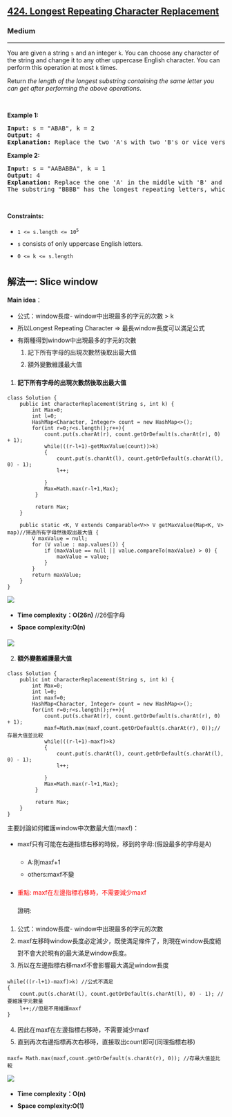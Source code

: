 <style>

ol, ul {
	line-height: 2;
}

</style>

<h2><a href="https://leetcode.com/problems/longest-repeating-character-replacement/">424. Longest Repeating Character Replacement</a></h2><h3>Medium</h3><hr><div><p>You are given a string <code>s</code> and an integer <code>k</code>. You can choose any character of the string and change it to any other uppercase English character. You can perform this operation at most <code>k</code> times.</p>

<p>Return <em>the length of the longest substring containing the same letter you can get after performing the above operations</em>.</p>

<p>&nbsp;</p>
<p><strong class="example">Example 1:</strong></p>

<pre><strong>Input:</strong> s = "ABAB", k = 2
<strong>Output:</strong> 4
<strong>Explanation:</strong> Replace the two 'A's with two 'B's or vice versa.
</pre>

<p><strong class="example">Example 2:</strong></p>

<pre><strong>Input:</strong> s = "AABABBA", k = 1
<strong>Output:</strong> 4
<strong>Explanation:</strong> Replace the one 'A' in the middle with 'B' and form "AABBBBA".
The substring "BBBB" has the longest repeating letters, which is 4.
</pre>

<p>&nbsp;</p>
<p><strong>Constraints:</strong></p>

<ul>
	<li><code>1 &lt;= s.length &lt;= 10<sup>5</sup></code></li>
	<li><code>s</code> consists of only uppercase English letters.</li>
	<li><code>0 &lt;= k &lt;= s.length</code></li>
</ul>
</div>



<h2>解法一: Slice window</h2>

**Main idea**：

* 公式：window長度- window中出現最多的字元的次數 > k
* 所以Longest Repeating Character => 最長window長度可以滿足公式
* 有兩種得到window中出現最多的字元的次數
    1. 記下所有字母的出現次數然後取出最大值
    2. 額外變數維護最大值

1. **記下所有字母的出現次數然後取出最大值**

```
class Solution {
    public int characterReplacement(String s, int k) {
        int Max=0;
        int l=0;
        HashMap<Character, Integer> count = new HashMap<>();
        for(int r=0;r<s.length();r++){
            count.put(s.charAt(r), count.getOrDefault(s.charAt(r), 0) + 1);
            while(((r-l+1)-getMaxValue(count))>k)
            {
                count.put(s.charAt(l), count.getOrDefault(s.charAt(l), 0) - 1);
                l++;     
                
            }
            Max=Math.max(r-l+1,Max);  
         }

         return Max;      
    }
    
    public static <K, V extends Comparable<V>> V getMaxValue(Map<K, V> map)//掃過所有字母然後取出最大值 {
        V maxValue = null;
        for (V value : map.values()) {
            if (maxValue == null || value.compareTo(maxValue) > 0) {
                maxValue = value;
            }
        }
        return maxValue;
    }
}

```
![](https://i.imgur.com/UpG4cjt.png)

* **Time complexity：O(26n)**  //26個字母
* **Space complexity:O(n)**

![](https://i.imgur.com/6KXCpGR.png)

2. **額外變數維護最大值**
```
class Solution {
    public int characterReplacement(String s, int k) {
        int Max=0;
        int l=0;
        int maxf=0;
        HashMap<Character, Integer> count = new HashMap<>();
        for(int r=0;r<s.length();r++){
            count.put(s.charAt(r), count.getOrDefault(s.charAt(r), 0) + 1);
            maxf=Math.max(maxf,count.getOrDefault(s.charAt(r), 0));//存最大值並比較
            while(((r-l+1)-maxf)>k)
            {
                count.put(s.charAt(l), count.getOrDefault(s.charAt(l), 0) - 1);
                l++;     
                
            }
            Max=Math.max(r-l+1,Max);  
         }

         return Max;      
    }
}
```

主要討論如何維護window中次數最大值(maxf)：

* maxf只有可能在右邊指標右移的時候，移到的字母:(假設最多的字母是A)

    * A:則maxf+1
    * others:maxf不變

* <font color="#f00">重點: maxf在左邊指標右移時，不需要減少maxf</font>

    證明: 

1. 公式：window長度- window中出現最多的字元的次數
2. maxf左移時window長度必定減少，既使滿足條件了，則現在window長度絕對不會大於現有的最大滿足window長度。
3. 所以在左邊指標右移maxf不會影響最大滿足window長度
```
while(((r-l+1)-maxf)>k) //公式不滿足
{
    count.put(s.charAt(l), count.getOrDefault(s.charAt(l), 0) - 1); //要維護字元數量
    l++;//但是不用維護maxf
}
```
    
4. 因此在maxf在左邊指標右移時，不需要減少maxf
5. 直到再次右邊指標再次右移時，直接取出count即可(同理指標右移)

```
maxf= Math.max(maxf,count.getOrDefault(s.charAt(r), 0)); //存最大值並比較
```

![](https://i.imgur.com/I5HRfNG.png)

* **Time complexity：O(n)**
* **Space complexity:O(1)**



